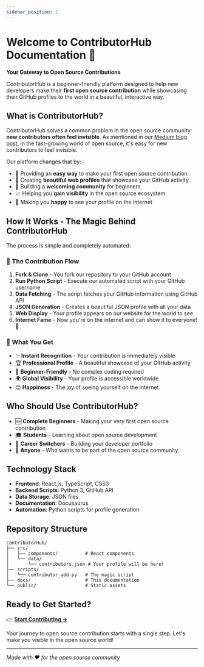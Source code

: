 ```yaml
---
sidebar_position: 1
---
```


# Welcome to ContributorHub Documentation 🌟

**Your Gateway to Open Source Contributions**

ContributorHub is a beginner-friendly platform designed to help new developers make their **first open source contribution** while showcasing their GitHub profiles to the world in a beautiful, interactive way.

## What is ContributorHub?

ContributorHub solves a common problem in the open source community: **new contributors often feel invisible**. As mentioned in our [Medium blog post](https://medium.com/@sujanthapa4001/in-the-fast-growing-world-of-open-source-its-easy-for-new-contributors-to-feel-invisible-275d258549bf), in the fast-growing world of open source, it's easy for new contributors to feel invisible.

Our platform changes that by:

- 🚀 Providing an **easy way** to make your first open source contribution
- 🌟 Creating **beautiful web profiles** that showcase your GitHub activity
- 🤝 Building a **welcoming community** for beginners
- 📈 Helping you **gain visibility** in the open source ecosystem
- 🎉 Making you **happy** to see your profile on the internet

## How It Works - The Magic Behind ContributorHub

The process is simple and completely automated:

### 🔄 The Contribution Flow

1. **Fork & Clone** - You fork our repository to your GitHub account
2. **Run Python Script** - Execute our automated script with your GitHub username
3. **Data Fetching** - The script fetches your GitHub information using GitHub API
4. **JSON Generation** - Creates a beautiful JSON profile with all your data
5. **Web Display** - Your profile appears on our website for the world to see
6. **Internet Fame** - Now you're on the internet and can show it to everyone! 🎉

### 🎯 What You Get

- ✨ **Instant Recognition** - Your contribution is immediately visible
- 🏆 **Professional Profile** - A beautiful showcase of your GitHub activity  
- 🔰 **Beginner-Friendly** - No complex coding required
- 🌍 **Global Visibility** - Your profile is accessible worldwide
- 😊 **Happiness** - The joy of seeing yourself on the internet

## Who Should Use ContributorHub?

- 🆕 **Complete Beginners** - Making your very first open source contribution
- 🎓 **Students** - Learning about open source development
- 💼 **Career Switchers** - Building your developer portfolio  
- 🌱 **Anyone** - Who wants to be part of the open source community

## Technology Stack

- **Frontend**: React.js, TypeScript, CSS3
- **Backend Scripts**: Python 3, GitHub API
- **Data Storage**: JSON files
- **Documentation**: Docusaurus
- **Automation**: Python scripts for profile generation

## Repository Structure

```
ContributorHub/
├── src/
│   ├── components/          # React components
│   └── data/
│       └── contributors.json # Your profile will be here!
├── scripts/
│   └── contributor_add.py   # The magic script
├── docs/                    # This documentation
└── public/                  # Static assets
```

## Ready to Get Started?

👉 **[Start Contributing →](./how-to-contribute)**

Your journey to open source contribution starts with a single step. Let's make you visible in the open source world!

---

*Made with ❤️ for the open source community*